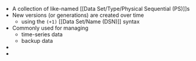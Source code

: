 - A collection of like-named [[Data Set/Type/Physical Sequential (PS)]]s
- New versions (or generations) are created over time
	- using the `(+1)` [[Data Set/Name (DSN)]] syntax
- Commonly used for managing
	- time-series data
	- backup data
-
-